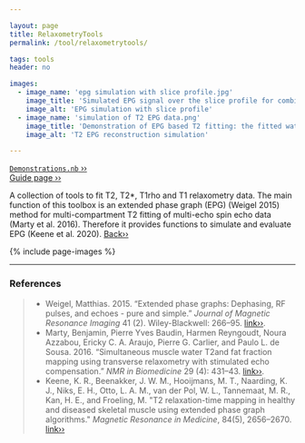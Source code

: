 ```yaml
---

layout: page
title: RelaxometryTools
permalink: /tool/relaxometrytools/

tags: tools
header: no

images:
  - image_name: 'epg simulation with slice profile.jpg'
    image_title: 'Simulated EPG signal over the slice profile for combined water and fat signals.'
    image_alt: 'EPG simulation with slice profile'  
  - image_name: 'simulation of T2 EPG data.png'
    image_title: 'Demonstration of EPG based T2 fitting: the fitted water T2 relaxation as a function of B1, SNR and fat fraction.'
    image_alt: 'T2 EPG reconstruction simulation'

---
```


[`Demonstrations.nb` ››](/doc/demo/) <br>
[Guide page ››](/assets/htmldoc/html/guide/{{page.title}}) 

A collection of tools to fit T2, T2\*, T1rho and T1 relaxometry data.
The main function of this toolbox is an extended phase graph (EPG)
(Weigel 2015) method for multi-compartment T2 fitting of multi-echo spin
echo data (Marty et al. 2016). Therefore it provides functions to
simulate and evaluate EPG (Keene et al. 2020). [Back››](/tool/)

{% include page-images %}

--------------------------------------------------------------------------

### References

> - Weigel, Matthias. 2015. “Extended phase graphs: Dephasing, RF pulses,
and echoes - pure and simple.” *Journal of Magnetic Resonance Imaging*
41 (2). Wiley-Blackwell: 266–95. [link››](https://doi.org/10.1002/jmri.24619).
> - Marty, Benjamin, Pierre Yves Baudin, Harmen Reyngoudt, Noura Azzabou,
Ericky C. A. Araujo, Pierre G. Carlier, and Paulo L. de Sousa. 2016.
“Simultaneous muscle water T2and fat fraction mapping using transverse
relaxometry with stimulated echo compensation.” *NMR in Biomedicine* 29
(4): 431–43. [link››](https://doi.org/10.1002/nbm.3459).
> - Keene, K. R., Beenakker, J. W. M., Hooijmans, M. T., Naarding, K. J., Niks, E. H., 
Otto, L. A. M., van der Pol, W. L., Tannemaat, M. R., Kan, H. E., and Froeling, M. "T2 relaxation-time 
mapping in healthy and diseased skeletal muscle using extended phase graph 
algorithms." *Magnetic Resonance in Medicine*, 84(5), 2656–2670. [link››](https://doi.org/10.1002/mrm.28290)
